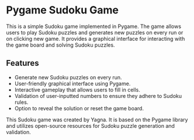 # Pygame Sudoku Game

This is a simple Sudoku game implemented in Pygame. The game allows users to play Sudoku puzzles and generates new puzzles on every run or on clicking new game.
It provides a graphical interface for interacting with the game board and solving Sudoku puzzles.

## Features

- Generate new Sudoku puzzles on every run.
- User-friendly graphical interface using Pygame.
- Interactive gameplay that allows users to fill in cells.
- Validation of user-inputted numbers to ensure they adhere to Sudoku rules.
- Option to reveal the solution or reset the game board.

This Sudoku game was created by Yagna. It is based on the Pygame library and utilizes open-source resources for Sudoku puzzle generation and validation.
